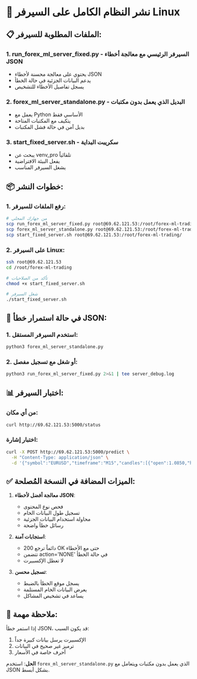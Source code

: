 # 🚀 نشر النظام الكامل على السيرفر Linux

## 📋 الملفات المطلوبة للسيرفر:

### 1. **run_forex_ml_server_fixed.py** - السيرفر الرئيسي مع معالجة أخطاء JSON
- يحتوي على معالجة محسنة لأخطاء JSON
- يدعم البيانات الجزئية في حالة الخطأ
- يسجل تفاصيل الأخطاء للتشخيص

### 2. **forex_ml_server_standalone.py** - البديل الذي يعمل بدون مكتبات
- يعمل مع Python الأساسي فقط
- يتكيف مع المكتبات المتاحة
- بديل آمن في حالة فشل المكتبات

### 3. **start_fixed_server.sh** - سكريبت البداية
- يبحث عن venv_pro تلقائياً
- يفعل البيئة الافتراضية
- يشغل السيرفر المناسب

## 📦 خطوات النشر:

### 1. رفع الملفات للسيرفر:
```bash
# من جهازك المحلي
scp run_forex_ml_server_fixed.py root@69.62.121.53:/root/forex-ml-trading/
scp forex_ml_server_standalone.py root@69.62.121.53:/root/forex-ml-trading/
scp start_fixed_server.sh root@69.62.121.53:/root/forex-ml-trading/
```

### 2. على السيرفر Linux:
```bash
ssh root@69.62.121.53
cd /root/forex-ml-trading

# تأكد من الصلاحيات
chmod +x start_fixed_server.sh

# شغل السيرفر
./start_fixed_server.sh
```

## 🔧 في حالة استمرار خطأ JSON:

### 1. استخدم السيرفر المستقل:
```bash
python3 forex_ml_server_standalone.py
```

### 2. أو شغل مع تسجيل مفصل:
```bash
python3 run_forex_ml_server_fixed.py 2>&1 | tee server_debug.log
```

## 📊 اختبار السيرفر:

### من أي مكان:
```bash
curl http://69.62.121.53:5000/status
```

### اختبار إشارة:
```bash
curl -X POST http://69.62.121.53:5000/predict \
  -H "Content-Type: application/json" \
  -d '{"symbol":"EURUSD","timeframe":"M15","candles":[{"open":1.0850,"high":1.0860,"low":1.0840,"close":1.0855,"volume":1000,"time":"2024-01-01 12:00:00"}]}'
```

## ✅ الميزات المضافة في النسخة المُصلحة:

1. **معالجة أفضل لأخطاء JSON**:
   - فحص نوع المحتوى
   - تسجيل طول البيانات الخام
   - محاولة استخدام البيانات الجزئية
   - رسائل خطأ واضحة

2. **استجابات آمنة**:
   - دائماً ترجع 200 OK حتى مع الأخطاء
   - تتضمن action='NONE' في حالة الخطأ
   - لا تعطل الإكسبيرت

3. **تسجيل محسن**:
   - يسجل موقع الخطأ بالضبط
   - يعرض البيانات الخام المستلمة
   - يساعد في تشخيص المشاكل

## 🚨 ملاحظة مهمة:

إذا استمر خطأ JSON، قد يكون السبب:
1. الإكسبيرت يرسل بيانات كبيرة جداً
2. ترميز غير صحيح في البيانات
3. أحرف خاصة في الأسعار

**الحل**: استخدم `forex_ml_server_standalone.py` الذي يعمل بدون مكتبات ويتعامل مع JSON بشكل أبسط.